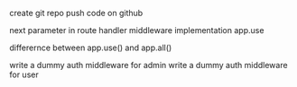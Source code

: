 create git repo
push code on github


next parameter in route handler
middleware implementation
app.use

differernce between app.use()  and  app.all()


write a dummy auth middleware for admin
write a dummy auth middleware for user